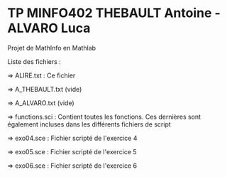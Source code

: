 # TP MINFO402 THEBAULT Antoine - ALVARO Luca

Projet de MathInfo en Mathlab

Liste des fichiers :

=> ALIRE.txt : Ce fichier

=> A_THEBAULT.txt (vide)

=> A_ALVARO.txt (vide)

=> functions.sci : Contient toutes les fonctions. Ces dernières sont également incluses dans les différents fichiers de script

=> exo04.sce : Fichier scripté de l'exercice 4

=> exo05.sce : Fichier scripté de l'exercice 5

=> exo06.sce : Fichier scripté de l'exercice 6
